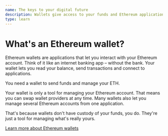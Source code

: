 ```yaml
---
name: The keys to your digital future
description: Wallets give access to your funds and Ethereum applications.
type: learn
---
```


# What's an Ethereum wallet?

Ethereum wallets are applications that let you interact with your Ethereum account. Think of it like an internet banking app – without the bank. Your wallet lets you read your balance, send transactions and connect to applications.

You need a wallet to send funds and manage your ETH.

Your wallet is only a tool for managing your Ethereum account. That means you can swap wallet providers at any time. Many wallets also let you manage several Ethereum accounts from one application.

That's because wallets don't have custody of your funds, you do. They're just a tool for managing what's really yours.

[Learn more about Ethereum wallets](https://ethereum.org/en/wallets/)